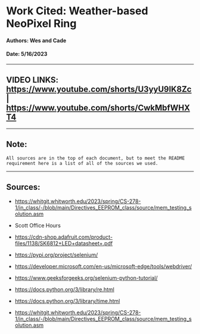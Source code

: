 # Work Cited: Weather-based NeoPixel Ring
#### Authors: Wes and Cade
#### Date: 5/16/2023
---
## VIDEO LINKS: https://www.youtube.com/shorts/U3yyU9lK8Zc | https://www.youtube.com/shorts/CwkMbfWHXT4
---
## Note:
    All sources are in the top of each document, but to meet the README requirement here is a list of all of the sources we used.
---
## Sources:
- https://whitgit.whitworth.edu/2023/spring/CS-278-1/in_class/-/blob/main/Directives_EEPROM_class/source/mem_testing_solution.asm
 
- Scott Office Hours
 
- https://cdn-shop.adafruit.com/product-files/1138/SK6812+LED+datasheet+.pdf
 
- https://pypi.org/project/selenium/
 
- https://developer.microsoft.com/en-us/microsoft-edge/tools/webdriver/
 
- https://www.geeksforgeeks.org/selenium-python-tutorial/
 
- https://docs.python.org/3/library/re.html
  
- https://docs.python.org/3/library/time.html
  
- https://whitgit.whitworth.edu/2023/spring/CS-278-1/in_class/-/blob/main/Directives_EEPROM_class/source/mem_testing_solution.asm